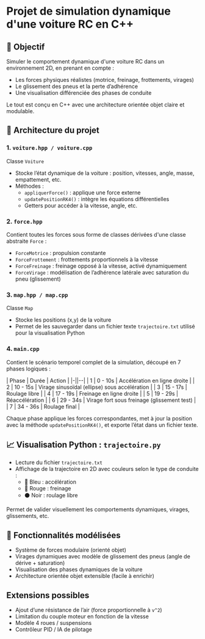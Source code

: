 # Projet de simulation dynamique d'une voiture RC en C++

## 📅 Objectif
Simuler le comportement dynamique d'une voiture RC dans un environnement 2D, en prenant en compte :
- Les forces physiques réalistes (motrice, freinage, frottements, virages)
- Le glissement des pneus et la perte d’adhérence
- Une visualisation différenciée des phases de conduite

Le tout est conçu en C++ avec une architecture orientée objet claire et modulable.



## 📄 Architecture du projet

### 1. `voiture.hpp / voiture.cpp`
Classe `Voiture`
- Stocke l’état dynamique de la voiture : position, vitesses, angle, masse, empattement, etc.
- Méthodes :
  - `appliquerForce()` : applique une force externe
  - `updatePositionRK4()` : intègre les équations différentielles
  - Getters pour accéder à la vitesse, angle, etc.

### 2. `force.hpp`
Contient toutes les forces sous forme de classes dérivées d'une classe abstraite `Force` :
- `ForceMotrice` : propulsion constante
- `ForceFrottement` : frottements proportionnels à la vitesse
- `ForceFreinage` : freinage opposé à la vitesse, activé dynamiquement
- `ForceVirage` : modélisation de l’adhérence latérale avec saturation du pneu (glissement)

### 3. `map.hpp / map.cpp`
Classe `Map`
- Stocke les positions (x,y) de la voiture
- Permet de les sauvegarder dans un fichier texte `trajectoire.txt` utilisé pour la visualisation Python

### 4. `main.cpp`
Contient le scénario temporel complet de la simulation, découpé en 7 phases logiques :

| Phase | Durée      | Action                                        |
|-||--|
| 1     | 0 - 10s    | Accélération en ligne droite                |
| 2     | 10 - 15s   | Virage sinusoïdal (ellipse) sous accélération |
| 3     | 15 - 17s   | Roulage libre                                 |
| 4     | 17 - 19s   | Freinage en ligne droite                      |
| 5     | 19 - 29s   | Réaccélération                               |
| 6     | 29 - 34s   | Virage fort sous freinage (glissement test)  |
| 7     | 34 - 36s   | Roulage final                                 |

Chaque phase applique les forces correspondantes, met à jour la position avec la méthode `updatePositionRK4()`, et exporte l’état dans un fichier texte.



## 📈 Visualisation Python : `trajectoire.py`
- Lecture du fichier `trajectoire.txt`
- Affichage de la trajectoire en 2D avec couleurs selon le type de conduite :
  - 🔵 Bleu : accélération
  - 🔴 Rouge : freinage
  - ⚫ Noir : roulage libre

Permet de valider visuellement les comportements dynamiques, virages, glissements, etc.



## 📆 Fonctionnalités modélisées
- Système de forces modulaire (orienté objet)
- Virages dynamiques avec modèle de glissement des pneus (angle de dérive + saturation)
- Visualisation des phases dynamiques de la voiture
- Architecture orientée objet extensible (facile à enrichir)



## Extensions possibles
- Ajout d’une résistance de l’air (force proportionnelle à `v^2`)
- Limitation du couple moteur en fonction de la vitesse
- Modèle 4 roues / suspensions
- Contrôleur PID / IA de pilotage



